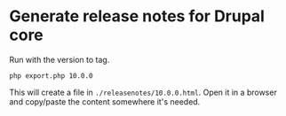 # Generate release notes for Drupal core

Run with the version to tag.

```shell
php export.php 10.0.0
```

This will create a file in `./releasenotes/10.0.0.html`. Open it in a browser
and copy/paste the content somewhere it's needed.
